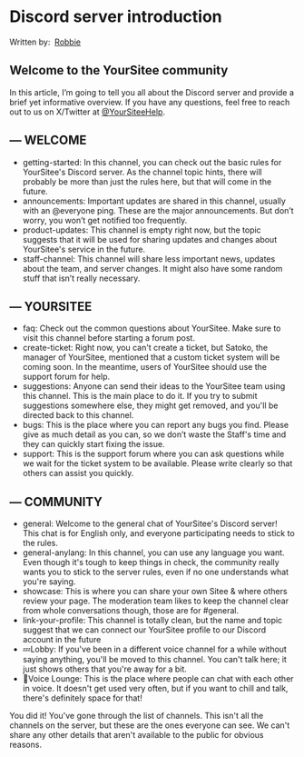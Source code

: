 # Discord server introduction

Written by: <img src="../.gitbook/assets/contributors/robskan (2).png" alt="" data-size="line"> [Robbie](../contributors.md#robskan)

## Welcome to the YourSitee community

In this article, I’m going to tell you all about the Discord server and provide a brief yet informative overview. If you have any questions, feel free to reach out to us on X/Twitter at [@YourSiteeHelp](https://twitter.com/@YourSiteeHelp).

## — WELCOME

* getting-started: In this channel, you can check out the basic rules for YourSitee's Discord server. As the channel topic hints, there will probably be more than just the rules here, but that will come in the future.
* announcements: Important updates are shared in this channel, usually with an @everyone ping. These are the major announcements. But don’t worry, you won’t get notified too frequently.
* product-updates: This channel is empty right now, but the topic suggests that it will be used for sharing updates and changes about YourSitee's service in the future.
* staff-channel: This channel will share less important news, updates about the team, and server changes. It might also have some random stuff that isn’t really necessary.

## — YOURSITEE

* faq: Check out the common questions about YourSitee. Make sure to visit this channel before starting a forum post.
* create-ticket: Right now, you can't create a ticket, but Satoko, the manager of YourSitee, mentioned that a custom ticket system will be coming soon. In the meantime, users of YourSitee should use the support forum for help.
* suggestions: Anyone can send their ideas to the YourSitee team using this channel. This is the main place to do it. If you try to submit suggestions somewhere else, they might get removed, and you'll be directed back to this channel.
* bugs: This is the place where you can report any bugs you find. Please give as much detail as you can, so we don’t waste the Staff's time and they can quickly start fixing the issue.
* support: This is the support forum where you can ask questions while we wait for the ticket system to be available. Please write clearly so that others can assist you quickly.

## — COMMUNITY

* general: Welcome to the general chat of YourSitee's Discord server! This chat is for English only, and everyone participating needs to stick to the rules.
* general-anylang: In this channel, you can use any language you want. Even though it's tough to keep things in check, the community really wants you to stick to the server rules, even if no one understands what you're saying.
* showcase: This is where you can share your own Sitee & where others review your page. The moderation team likes to keep the channel clear from whole conversations though, those are for #general.
* link-your-profile: This channel is totally clean, but the name and topic suggest that we can connect our YourSitee profile to our Discord account in the future
* 💤Lobby: If you've been in a different voice channel for a while without saying anything, you'll be moved to this channel. You can't talk here; it just shows others that you're away for a bit.
* 💬Voice Lounge: This is the place where people can chat with each other in voice. It doesn't get used very often, but if you want to chill and talk, there's definitely space for that!

You did it! You've gone through the list of channels. This isn't all the channels on the server, but these are the ones everyone can see. We can't share any other details that aren't available to the public for obvious reasons.

